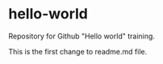 # hello-world
Repository for Github "Hello world" training.

This is the first change to readme.md file.
